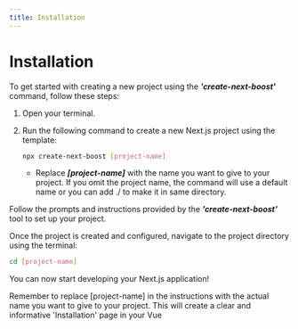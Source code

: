 ```yaml
---
title: Installation
---
```


# Installation

To get started with creating a new project using the ***'create-next-boost'*** command, follow these steps:

1. Open your terminal.

2. Run the following command to create a new Next.js project using the template:
   ```bash
   npx create-next-boost [project-name]
   ```
   - Replace ***[project-name]*** with the name you want to give to your project. If you omit the project name, the command will use a default name or you can add ./ to make it in same directory.

Follow the prompts and instructions provided by the ***'create-next-boost'*** tool to set up your project.

Once the project is created and configured, navigate to the project directory using the terminal:

```bash
cd [project-name] 
```

You can now start developing your Next.js application!

Remember to replace [project-name] in the instructions with the actual name you want to give to your project. This will create a clear and informative 'Installation' page in your Vue
